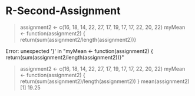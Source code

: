 # R-Second-Assignment

> assignment2 <- c(16, 18, 14, 22, 27, 17, 19, 17, 17, 22, 20, 22)
> myMean <- function(assignment2) { return(sum(assignment2/length(assignment2))}

Error: unexpected '}' in "myMean <- function(assignment2) { return(sum(assignment2/length(assignment2))}"

> assignment2 <- c(16, 18, 14, 22, 27, 17, 19, 17, 17, 22, 20, 22)
> myMean <- function(assignment2) { return(sum(assignment2)/length(assignment2)) }
> mean(assignment2)
[1] 19.25
